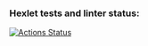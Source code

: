 ### Hexlet tests and linter status:
[![Actions Status](https://github.com/hidoshik/frontend-project-44/actions/workflows/hexlet-check.yml/badge.svg)](https://github.com/hidoshik/frontend-project-44/actions)